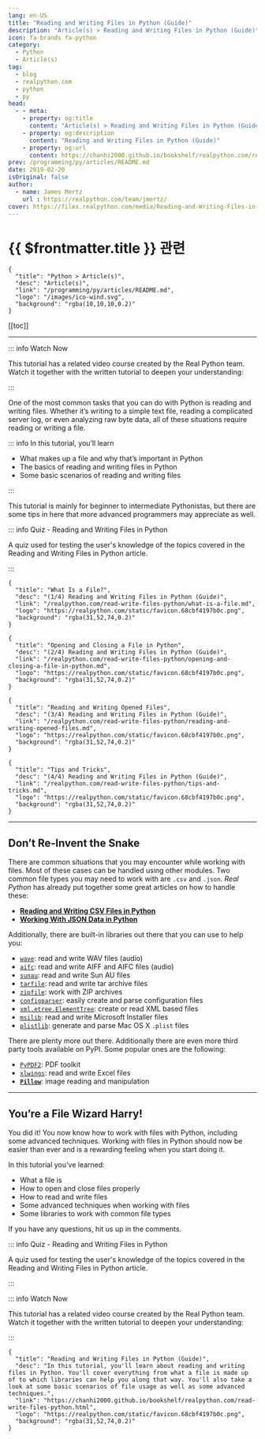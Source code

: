 ```yaml
---
lang: en-US
title: "Reading and Writing Files in Python (Guide)"
description: "Article(s) > Reading and Writing Files in Python (Guide)"
icon: fa-brands fa-python
category:
  - Python
  - Article(s)
tag:
  - blog
  - realpython.com
  - python
  - py
head:
  - - meta:
    - property: og:title
      content: "Article(s) > Reading and Writing Files in Python (Guide)"
    - property: og:description
      content: "Reading and Writing Files in Python (Guide)"
    - property: og:url
      content: https://chanhi2000.github.io/bookshelf/realpython.com/read-write-files-python/
prev: /programming/py/articles/README.md
date: 2019-02-20
isOriginal: false
author:
  - name: James Mertz
    url : https://realpython.com/team/jmertz/
cover: https://files.realpython.com/media/Reading-and-Writing-Files-in-Python_Watermarked.0d394921fd90.jpg
---
```


# {{ $frontmatter.title }} 관련

```component VPCard
{
  "title": "Python > Article(s)",
  "desc": "Article(s)",
  "link": "/programming/py/articles/README.md",
  "logo": "/images/ico-wind.svg",
  "background": "rgba(10,10,10,0.2)"
}
```

[[toc]]

---

<SiteInfo
  name="Reading and Writing Files in Python (Guide)"
  desc="In this tutorial, you'll learn about reading and writing files in Python. You'll cover everything from what a file is made up of to which libraries can help you along that way. You'll also take a look at some basic scenarios of file usage as well as some advanced techniques."
  url="https://realpython.com/read-write-files-python"
  logo="https://realpython.com/static/favicon.68cbf4197b0c.png"
  preview="https://files.realpython.com/media/Reading-and-Writing-Files-in-Python_Watermarked.0d394921fd90.jpg"/>

::: info Watch Now

This tutorial has a related video course created by the Real Python team. Watch it together with the written tutorial to deepen your understanding: 

<SiteInfo
  name="Reading and Writing Files in Python – Real Python"
  desc="In this course, you'll learn about reading and writing files in Python. You'll cover everything from what a file is made up of to which libraries can help you along that way. You'll also take a look at some basic scenarios of file usage as well as some advanced techniques."
  url="https://realpython.com/courses/reading-and-writing-files-python/"
  logo="https://realpython.com/static/favicon.68cbf4197b0c.png"
  preview="https://files.realpython.com/media/Reading-and-Writing-Files-in-Python_Watermarked.0d394921fd90.jpg"/>

:::

One of the most common tasks that you can do with Python is reading and writing files. Whether it’s writing to a simple text file, reading a complicated server log, or even analyzing raw byte data, all of these situations require reading or writing a file.

::: info In this tutorial, you’ll learn

- What makes up a file and why that’s important in Python
- The basics of reading and writing files in Python
- Some basic scenarios of reading and writing files

:::

This tutorial is mainly for beginner to intermediate Pythonistas, but there are some tips in here that more advanced programmers may appreciate as well.

::: info Quiz - Reading and Writing Files in Python

<SiteInfo
  name="Reading and Writing Files in Python Quiz – Real Python"
  desc="A quiz used for testing the user's knowledge of the topics covered in the Reading and Writing Files in Python article."
  url="https://realpython.com/quizzes/read-write-files-python/"
  logo="https://realpython.com/static/favicon.68cbf4197b0c.png"
  preview="https://files.realpython.com/media/Reading-and-Writing-Files-in-Python_Watermarked.0d394921fd90.jpg"/>

A quiz used for testing the user's knowledge of the topics covered in the Reading and Writing Files in Python article.

:::

```component VPCard
{
  "title": "What Is a File?",
  "desc": "(1/4) Reading and Writing Files in Python (Guide)",
  "link": "/realpython.com/read-write-files-python/what-is-a-file.md",
  "logo": "https://realpython.com/static/favicon.68cbf4197b0c.png",
  "background": "rgba(31,52,74,0.2)"
}
```

```component VPCard
{
  "title": "Opening and Closing a File in Python",
  "desc": "(2/4) Reading and Writing Files in Python (Guide)",
  "link": "/realpython.com/read-write-files-python/opening-and-closing-a-file-in-python.md",
  "logo": "https://realpython.com/static/favicon.68cbf4197b0c.png",
  "background": "rgba(31,52,74,0.2)"
}
```

```component VPCard
{
  "title": "Reading and Writing Opened Files",
  "desc": "(3/4) Reading and Writing Files in Python (Guide)",
  "link": "/realpython.com/read-write-files-python/reading-and-writing-opened-files.md",
  "logo": "https://realpython.com/static/favicon.68cbf4197b0c.png",
  "background": "rgba(31,52,74,0.2)"
}
```

```component VPCard
{
  "title": "Tips and Tricks",
  "desc": "(4/4) Reading and Writing Files in Python (Guide)",
  "link": "/realpython.com/read-write-files-python/tips-and-tricks.md",
  "logo": "https://realpython.com/static/favicon.68cbf4197b0c.png",
  "background": "rgba(31,52,74,0.2)"
}
```

---

## Don’t Re-Invent the Snake

There are common situations that you may encounter while working with files. Most of these cases can be handled using other modules. Two common file types you may need to work with are `.csv` and `.json`. *Real Python* has already put together some great articles on how to handle these:

- [**Reading and Writing CSV Files in Python**](/realpython.com/python-csv.md)
- [**Working With JSON Data in Python**](/realpython.com/python-json/README.md)

Additionally, there are built-in libraries out there that you can use to help you:

- [<FontIcon icon="fa-brands fa-python"/>`wave`](https://docs.python.org/3.7/library/wave.html): read and write WAV files (audio)
- [<FontIcon icon="fa-brands fa-python"/>`aifc`](https://docs.python.org/3/library/aifc.html): read and write AIFF and AIFC files (audio)
- [<FontIcon icon="fa-brands fa-python"/>`sunau`](https://docs.python.org/3/library/sunau.html): read and write Sun AU files
- [<FontIcon icon="fa-brands fa-python"/>`tarfile`](https://docs.python.org/3/library/tarfile.html): read and write tar archive files
- [<FontIcon icon="fa-brands fa-python"/>`zipfile`](https://docs.python.org/3/library/zipfile.html): work with ZIP archives
- [<FontIcon icon="fa-brands fa-python"/>`configparser`](https://docs.python.org/3/library/configparser.html): easily create and parse configuration files
- [<FontIcon icon="fa-brands fa-python"/>`xml.etree.ElementTree`](https://docs.python.org/3/library/xml.etree.elementtree.html): create or read XML based files
- [<FontIcon icon="fa-brands fa-python"/>`msilib`](https://docs.python.org/3/library/msilib.html): read and write Microsoft Installer files
- [<FontIcon icon="fa-brands fa-python"/>`plistlib`](https://docs.python.org/3/library/plistlib.html): generate and parse Mac OS X `.plist` files

There are plenty more out there. Additionally there are even more third party tools available on PyPI. Some popular ones are the following:

- [<FontIcon icon="iconfont icon-pypi"/>`PyPDF2`](https://pypi.org/project/PyPDF2/): PDF toolkit
- [<FontIcon icon="iconfont icon-pypi"/>`xlwings`](https://pypi.org/project/xlwings/): read and write Excel files
- [**`Pillow`**](/realpython.com/image-processing-with-the-python-pillow-library.md): image reading and manipulation

---

## You’re a File Wizard Harry!

You did it! You now know how to work with files with Python, including some advanced techniques. Working with files in Python should now be easier than ever and is a rewarding feeling when you start doing it.

In this tutorial you’ve learned:

- What a file is
- How to open and close files properly
- How to read and write files
- Some advanced techniques when working with files
- Some libraries to work with common file types

If you have any questions, hit us up in the comments.

::: info Quiz - Reading and Writing Files in Python

<SiteInfo
  name="Reading and Writing Files in Python Quiz – Real Python"
  desc="A quiz used for testing the user's knowledge of the topics covered in the Reading and Writing Files in Python article."
  url="https://realpython.com/quizzes/read-write-files-python/"
  logo="https://realpython.com/static/favicon.68cbf4197b0c.png"
  preview="https://files.realpython.com/media/Reading-and-Writing-Files-in-Python_Watermarked.0d394921fd90.jpg"/>

A quiz used for testing the user's knowledge of the topics covered in the Reading and Writing Files in Python article.

:::

::: info Watch Now

This tutorial has a related video course created by the Real Python team. Watch it together with the written tutorial to deepen your understanding: 

<SiteInfo
  name="Reading and Writing Files in Python – Real Python"
  desc="In this course, you'll learn about reading and writing files in Python. You'll cover everything from what a file is made up of to which libraries can help you along that way. You'll also take a look at some basic scenarios of file usage as well as some advanced techniques."
  url="https://realpython.com/courses/reading-and-writing-files-python/"
  logo="https://realpython.com/static/favicon.68cbf4197b0c.png"
  preview="https://files.realpython.com/media/Reading-and-Writing-Files-in-Python_Watermarked.0d394921fd90.jpg"/>

:::

<!-- TODO: add ARTICLE CARD -->
```component VPCard
{
  "title": "Reading and Writing Files in Python (Guide)",
  "desc": "In this tutorial, you'll learn about reading and writing files in Python. You'll cover everything from what a file is made up of to which libraries can help you along that way. You'll also take a look at some basic scenarios of file usage as well as some advanced techniques.",
  "link": "https://chanhi2000.github.io/bookshelf/realpython.com/read-write-files-python.html",
  "logo": "https://realpython.com/static/favicon.68cbf4197b0c.png",
  "background": "rgba(31,52,74,0.2)"
}
```
